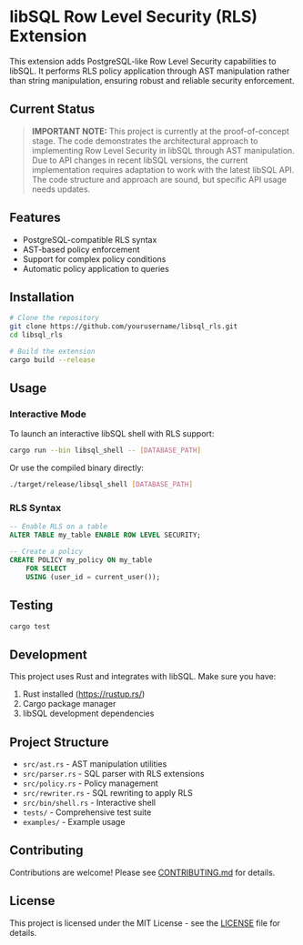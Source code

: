 # libSQL Row Level Security (RLS) Extension

This extension adds PostgreSQL-like Row Level Security capabilities to libSQL. It performs RLS policy application through AST manipulation rather than string manipulation, ensuring robust and reliable security enforcement.

## Current Status

> **IMPORTANT NOTE:** This project is currently at the proof-of-concept stage. The code demonstrates the architectural approach to implementing Row Level Security in libSQL through AST manipulation. Due to API changes in recent libSQL versions, the current implementation requires adaptation to work with the latest libSQL API. The code structure and approach are sound, but specific API usage needs updates.

## Features

- PostgreSQL-compatible RLS syntax
- AST-based policy enforcement
- Support for complex policy conditions
- Automatic policy application to queries

## Installation

```bash
# Clone the repository
git clone https://github.com/yourusername/libsql_rls.git
cd libsql_rls

# Build the extension
cargo build --release
```

## Usage

### Interactive Mode

To launch an interactive libSQL shell with RLS support:

```bash
cargo run --bin libsql_shell -- [DATABASE_PATH]
```

Or use the compiled binary directly:

```bash
./target/release/libsql_shell [DATABASE_PATH]
```

### RLS Syntax

```sql
-- Enable RLS on a table
ALTER TABLE my_table ENABLE ROW LEVEL SECURITY;

-- Create a policy
CREATE POLICY my_policy ON my_table
    FOR SELECT
    USING (user_id = current_user());
```

## Testing

```bash
cargo test
```

## Development

This project uses Rust and integrates with libSQL. Make sure you have:

1. Rust installed (https://rustup.rs/)
2. Cargo package manager
3. libSQL development dependencies

## Project Structure

- `src/ast.rs` - AST manipulation utilities
- `src/parser.rs` - SQL parser with RLS extensions
- `src/policy.rs` - Policy management
- `src/rewriter.rs` - SQL rewriting to apply RLS
- `src/bin/shell.rs` - Interactive shell
- `tests/` - Comprehensive test suite
- `examples/` - Example usage

## Contributing

Contributions are welcome! Please see [CONTRIBUTING.md](CONTRIBUTING.md) for details.

## License

This project is licensed under the MIT License - see the [LICENSE](LICENSE) file for details. 
